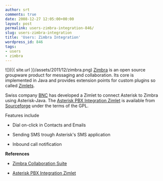 ```yaml
---
author: srt
comments: true
date: 2008-12-27 12:05:00+00:00
layout: post
permalink: users-zimbra-integration-846/
slug: users-zimbra-integration
title: 'Users: Zimbra Integration'
wordpress_id: 846
tags:
- users
- zimbra
---
```


![]({{ site.url }}/assets/2011/12/zimbra.png)
[Zimbra](http://www.zimbra.com/) is an open source groupware product for messaging and collaboration. Its core is implemented in Java and provides extension points for custom plugins so called [Zimlets](http://www.zimbra.com/products/zimlets.html).




Swiss company [BNC](http://www.bnc.ch/) has developed a Zimlet to connect Asterisk to Zimbra using Asterisk-Java. The [Asterisk PBX Integration Zimlet](http://www.bnc.ch/ch-bnc-asterisk.html) is available from [Sourceforge](http://sourceforge.net/projects/ch-bnc-asterisk/) under the terms of the GPL.




Features include






  * Dial on-click in Contacts and Emails


  * Sending SMS trough Asterisk's SMS application


  * Inbound call notification




**References**






  * [Zimbra Collaboration Suite](http://www.zimbra.com/products/)


  * [Asterisk PBX Integration Zimlet](http://www.bnc.ch/ch-bnc-asterisk.html)




